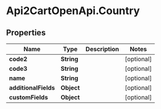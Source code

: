 # Api2CartOpenApi.Country

## Properties

Name | Type | Description | Notes
------------ | ------------- | ------------- | -------------
**code2** | **String** |  | [optional] 
**code3** | **String** |  | [optional] 
**name** | **String** |  | [optional] 
**additionalFields** | **Object** |  | [optional] 
**customFields** | **Object** |  | [optional] 


